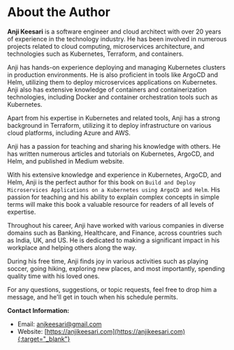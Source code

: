 # **About the Author**

**Anji Keesari** is a software engineer and cloud architect with over 20 years of experience in the technology industry. He has been involved in numerous projects related to cloud computing, microservices architecture, and technologies such as Kubernetes, Terraform, and containers.

Anji has hands-on experience deploying and managing Kubernetes clusters in production environments. He is also proficient in tools like ArgoCD and Helm, utilizing them to deploy microservices applications on Kubernetes. Anji also has extensive knowledge of containers and containerization technologies, including Docker and container orchestration tools such as Kubernetes.

Apart from his expertise in Kubernetes and related tools, Anji has a strong background in Terraform, utilizing it to deploy infrastructure on various cloud platforms, including Azure and AWS.

Anji has a passion for teaching and sharing his knowledge with others. He has written numerous articles and tutorials on Kubernetes, ArgoCD, and Helm, and published in Medium website.

With his extensive knowledge and experience in Kubernetes, ArgoCD, and Helm, Anji is the perfect author for this book on `Build and Deploy Microservices Applications on a Kubernetes using ArgoCD and Helm`. His passion for teaching and his ability to explain complex concepts in simple terms will make this book a valuable resource for readers of all levels of expertise.

<!-- Anji has recently been actively involved in developing multi-tenant applications, focusing on infrastructure automation. He leverages tools such as Terraform and Azure DevOps to streamline processes, aiming to set up new environments efficiently within a remarkable timeframe. -->

Throughout his career, Anji have worked with various companies in diverse domains such as Banking, Healthcare, and Finance, across countries such as India, UK, and US. He is dedicated to making a significant impact in his workplace and helping others along the way.

During his free time, Anji finds joy in various activities such as playing soccer, going hiking, exploring new places, and most importantly, spending quality time with his loved ones.

For any questions, suggestions, or topic requests, feel free to drop him a message, and he'll get in touch when his schedule permits.

**Contact Information:**

- Email: <anjkeesari@gmail.com>
- Website: [https://anjikeesari.com](https://anjikeesari.com){:target="_blank"}

